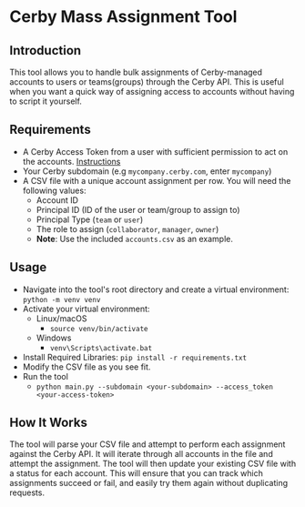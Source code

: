 # Cerby Mass Assignment Tool

## Introduction
This tool allows you to handle bulk assignments of Cerby-managed accounts to users or teams(groups) through the Cerby API. This is useful when you want a quick way of assigning access to accounts without having to script it yourself.

## Requirements
- A Cerby Access Token from a user with sufficient permission to act on the accounts. [Instructions](https://help.cerby.com/en/articles/9450993-retrieve-a-bearer-token)
- Your Cerby subdomain (e.g `mycompany.cerby.com`, enter `mycompany`)
- A CSV file with a unique account assignment per row. You will need the following values:
  - Account ID
  - Principal ID (ID of the user or team/group to assign to)
  - Principal Type (`team` or `user`)
  - The role to assign (`collaborator`, `manager`, `owner`)
  - **Note**: Use the included `accounts.csv` as an example.
## Usage
- Navigate into the tool's root directory and create a virtual environment: `python -m venv venv`
- Activate your virtual environment:
  - Linux/macOS
    - `source venv/bin/activate`
  - Windows
    - `venv\Scripts\activate.bat`
- Install Required Libraries: `pip install -r requirements.txt`
- Modify the CSV file as you see fit.
- Run the tool
  - `python main.py --subdomain <your-subdomain> --access_token <your-access-token>`

## How It Works
The tool will parse your CSV file and attempt to perform each assignment against the Cerby API. It will iterate through all accounts in the file and attempt the assignment. The tool will then update your existing CSV file with a status for each account. This will ensure that you can track which assignments succeed or fail, and easily try them again
without duplicating requests.
